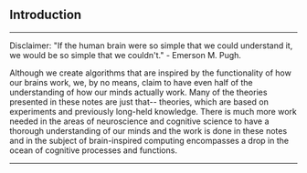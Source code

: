 ## Introduction

****

Disclaimer: "If the human brain were so simple that we could understand it, we would be so simple that we couldn't." - Emerson M. Pugh.

Although we create algorithms that are inspired by the functionality of how our brains work, we, by no means, claim to have even half of the understanding of how our minds actually work. Many of the theories presented in these notes are just that-- theories, which are based on experiments and previously long-held knowledge. There is much more work needed in the areas of neuroscience and cognitive science to have a thorough understanding of our minds and the work is done in these notes and in the subject of brain-inspired computing encompasses a drop in the ocean of cognitive processes and functions.

****


